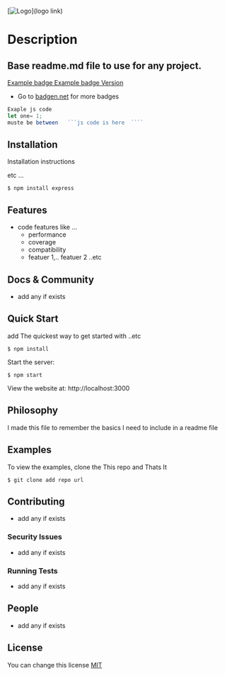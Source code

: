 [![ Logo](logo-img)](logo link)

# Description

## Base readme.md file to use for any project.
[Example badge ][example-badg-img]
[Example badge Version][example-badg-img-version]

  - Go to [badgen.net](https://badgen.net/) for more badges 
  
 
```js
Exaple js code 
let one= 1;
muste be between   ```js code is here  ````
```

## Installation

Installation instructions

etc ...
```console
$ npm install express
```

## Features

  * code features like ...
    *  performance
    *  coverage
    *  compatibility
    *  featuer 1,.. featuer 2 ..etc


## Docs & Community

  *  add any if exists


## Quick Start

 add The quickest way to get started with  ..etc 

```console
$ npm install
```

  Start the server:

```console
$ npm start
```

  View the website at: http://localhost:3000

## Philosophy

I made this file to remember the basics I need to include in a readme file 

## Examples

  To view the examples, clone the This  repo and Thats It

```console
$ git clone add repo url

```

## Contributing
  *  add any if exists


### Security Issues

  *  add any if exists

### Running Tests

  *  add any if exists


## People

  *  add any if exists


## License
You can change this license
  [MIT](LICENSE)

[logo-img]: https://raw.githubusercontent.com/Ibrahem-moh/ReadmeFile/master/img/Turn-coffee-into-code.svg
[example-badg-img]: https://badgen.net/badge/Wellocme/ExamleBadge/green
[example-badg-img-version]: https://badgen.net/badge/Version/1.0/green
